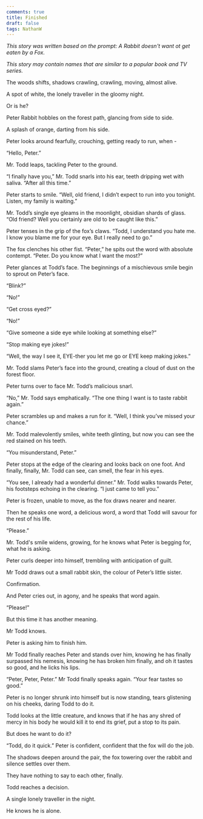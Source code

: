 ```yaml
---
comments: true
title: Finished
draft: false
tags: NathanW
---
```

 
<i>This story was written based on the prompt: A Rabbit doesn't want ot get eaten by a Fox.

This story may contain names that are similar to a popular book and TV series.</i>


The woods shifts, shadows crawling, crawling, moving, almost alive.

A spot of white, the lonely traveller in the gloomy night.

Or is he?

Peter Rabbit hobbles on the forest path, glancing from side to side.

A splash of orange, darting from his side.

Peter looks around fearfully, crouching, getting ready to run, when - 

“Hello, Peter.”

Mr. Todd leaps, tackling Peter to the ground.

“I finally have you,” Mr. Todd snarls into his ear, teeth dripping wet with saliva. “After all this time.”

Peter starts to smile. “Well, old friend, I didn’t expect to run into you tonight. Listen, my family is waiting.”

Mr. Todd’s single eye gleams in the moonlight, obsidian shards of glass. “Old friend? Well you certainly are old to be caught like this.”

Peter tenses in the grip of the fox’s claws. “Todd, I understand you hate me. I know you blame me for your eye. But I really need to go.”

The fox clenches his other fist. “Peter,” he spits out the word with absolute contempt. “Peter. Do you know what I want the most?”

Peter glances at Todd’s face. The beginnings of a mischievous smile begin to sprout on Peter’s face.

“Blink?”

“No!”

“Get cross eyed?”

“No!”

“Give someone a side eye while looking at something else?”

“Stop making eye jokes!”

“Well, the way I see it, EYE-ther you let me go or EYE keep making jokes.”

Mr. Todd slams Peter’s face into the ground, creating a cloud of dust on the forest floor.

Peter turns over to face Mr. Todd’s malicious snarl.

“No,” Mr. Todd says emphatically. “The one thing I want is to taste rabbit again.”

Peter scrambles up and makes a run for it. “Well, I think you’ve missed your chance.”

Mr. Todd malevolently smiles, white teeth glinting, but now you can see the red stained on his teeth.

“You misunderstand, Peter.”

Peter stops at the edge of the clearing and looks back on one foot. And finally, finally, Mr. Todd can see, can smell, the fear in his eyes.

“You see, I already had a wonderful dinner.” Mr. Todd walks towards Peter, his footsteps echoing in the clearing. “I just came to tell you.”

Peter is frozen, unable to move, as the fox draws nearer and nearer.

Then he speaks one word, a delicious word, a word that Todd will savour for the rest of his life.

“Please.”

Mr. Todd's smile widens, growing, for he knows what Peter is begging for, what he is asking.

Peter curls deeper into himself, trembling with anticipation of guilt.

Mr Todd draws out a small rabbit skin, the colour of Peter’s little sister.

Confirmation.

And Peter cries out, in agony, and he speaks that word again.

“Please!”

But this time it has another meaning.

Mr Todd knows.

Peter is asking him to finish him.

Mr Todd finally reaches Peter and stands over him, knowing he has finally surpassed his nemesis, knowing he has broken him finally, and oh it tastes so good, and he licks his lips.

“Peter, Peter, Peter.” Mr Todd finally speaks again. “Your fear tastes so good.”

Peter is no longer shrunk into himself but is now standing, tears glistening on his cheeks, daring Todd to do it.

Todd looks at the little creature, and knows that if he has any shred of mercy in his body he would kill it to end its grief, put a stop to its pain.

But does he want to do it?

“Todd, do it quick.” Peter is confident, confident that the fox will do the job.

The shadows deepen around the pair, the fox towering over the rabbit and silence settles over them.

They have nothing to say to each other, finally.

Todd reaches a decision.

A single lonely traveller in the night.

He knows he is alone.